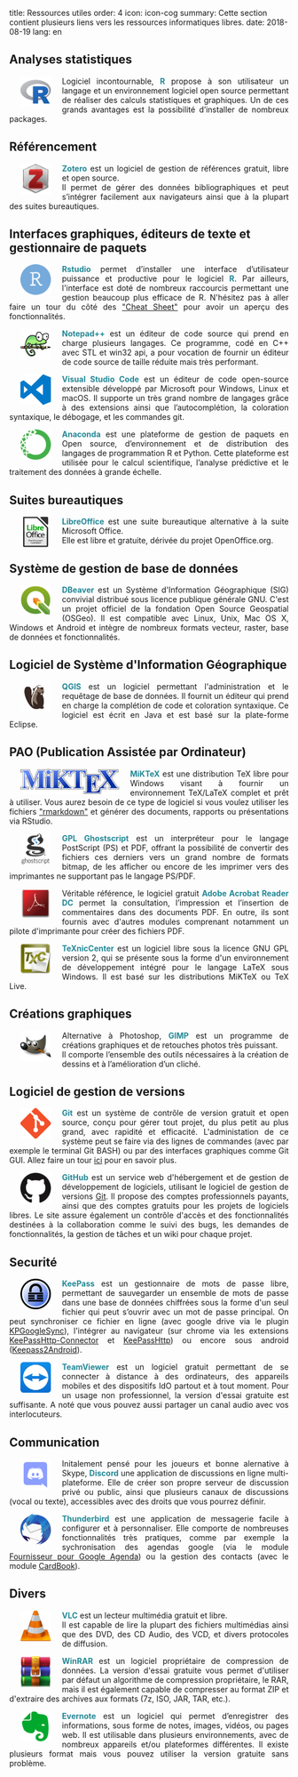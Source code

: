 title: Ressources utiles
order: 4
icon: icon-cog
summary: Cette section contient plusieurs liens vers les ressources informatiques libres.
date: 2018-08-19
lang: en

## Analyses statistiques

<p style="text-align: justify">
<a href="https://cran.r-project.org/" target="_blank">
<img align=left src="/pictures/logos/logo_r.png" width="55" height="55" hspace="20"></a>
Logiciel incontournable, <font color="#238896"><strong>R</strong></font> propose à son utilisateur un langage et un environnement logiciel open source permettant de réaliser des calculs statistiques et graphiques. Un de ces grands avantages est la possibilité d’installer de nombreux packages.
</p>

## Référencement

<p style="text-align: justify">
<a href="https://www.zotero.org/" target="_blank">
<img align=left src="/pictures/logos/logo_zotero.png" width="55" height="55" hspace="20"></a>
<font color="#238896"><strong>Zotero</strong></font> est un logiciel de gestion de références gratuit, libre et open source. <br>Il permet de gérer des données bibliographiques et peut s’intégrer facilement aux navigateurs ainsi que à la plupart des suites bureautiques.
</p>

## Interfaces graphiques, éditeurs de texte et gestionnaire de paquets

<p style="text-align: justify">
<a href="https://www.rstudio.com/" target="_blank">
<img align=left src="/pictures/logos/logo_rstudio.png" width="55" height="55" hspace="20"></a>
<font color="#238896"><strong>Rstudio</strong></font> permet d’installer une interface d’utilisateur puissance et productive pour le logiciel <font color="#238896"><strong>R</strong></font>. Par ailleurs, l'interface est doté de nombreux raccourcis permettant une gestion beaucoup plus efficace de R. N'hésitez pas à aller faire un tour du côté des <a href="https://www.rstudio.com/resources/cheatsheets/" target="_blank">"Cheat Sheet"</a> pour avoir un aperçu des fonctionnalités.
</p>

<p style="text-align: justify">
<a href="https://notepad-plus-plus.org/fr/" target="_blank">
<img align=left src="/pictures/logos/logo_notepadplusplus.png" width="55" height="55" hspace="20"></a>
<font color="#238896"><strong>Notepad++</strong></font> est un éditeur de code source qui prend en charge plusieurs langages. Ce programme, codé en C++ avec STL et win32 api, a pour vocation de fournir un éditeur de code source de taille réduite mais très performant.
</p>

<p style="text-align: justify">
<a href="https://code.visualstudio.com/" target="_blank">
<img align=left src="/pictures/logos/logo_visual_studio_code.png" width="55" height="55" hspace="20"></a>
<font color="#238896"><strong>Visual Studio Code</strong></font> est un éditeur de code open-source extensible développé par Microsoft pour Windows, Linux et macOS. Il supporte un très grand nombre de langages grâce à des extensions ainsi que l’autocomplétion, la coloration syntaxique, le débogage, et les commandes git.
</p>

<p style="text-align: justify">
<a href="https://www.anaconda.com/" target="_blank">
<img align=left src="/pictures/logos/logo_anaconda.png" width="55" height="55" hspace="20"></a>
<font color="#238896"><strong>Anaconda</strong></font> est une plateforme de gestion de paquets en Open source, d’environnement et de distribution des langages de programmation R et Python. Cette plateforme est utilisée pour le calcul scientifique, l’analyse prédictive et le traitement des données à grande échelle.
</p>

## Suites bureautiques

<p style="text-align: justify">
<a href="https://fr.libreoffice.org/" target="_blank">
<img align=left src="/pictures/logos/logo_libreoffice.png" width="55" height="55" hspace="20"></a>
<font color="#238896"><strong>LibreOffice</strong></font> est une suite bureautique alternative à la suite Microsoft Office.<br>Elle est libre et gratuite, dérivée du projet OpenOffice.org.
</p>

## Système de gestion de base de données

<p style="text-align: justify">
<a href="https://www.qgis.org" target="_blank">
<img align=left src="/pictures/logos/logo_qgis.png" width="55" height="55" hspace="20"></a>
<font color="#238896"><strong>DBeaver</strong></font> est un Système d'Information Géographique (SIG) convivial distribué sous licence publique générale GNU. C'est un projet officiel de la fondation Open Source Geospatial (OSGeo). Il est compatible avec Linux, Unix, Mac OS X, Windows et Android et intègre de nombreux formats vecteur, raster, base de données et fonctionnalités.
</p>

## Logiciel de Système d'Information Géographique

<p style="text-align: justify">
<a href="https://dbeaver.io/" target="_blank">
<img align=left src="/pictures/logos/logo_dbeaver.png" width="55" height="55" hspace="20"></a>
<font color="#238896"><strong>QGIS</strong></font> est un logiciel permettant l'administration et le requêtage de base de données. Il fournit un éditeur qui prend en charge la complétion de code et coloration syntaxique. Ce logiciel est écrit en Java et est basé sur la plate-forme Eclipse.
</p>

## PAO (Publication Assistée par Ordinateur)

<p style="text-align: justify">
<a href="https://miktex.org/" target="_blank">
<img align=left src="/pictures/logos/logo_miktex.png" width="178" height="45" hspace="20"></a>
<font color="#238896"><strong>MiKTeX</strong></font> est une distribution TeX libre pour Windows visant à fournir un environnement TeX/LaTeX complet et prêt à utiliser. Vous aurez besoin de ce type de logiciel si vous voulez utiliser les fichiers <a href="https://rmarkdown.rstudio.com/" target="_blank">"rmarkdown"</a> et générer des documents, rapports ou présentations via RStudio.
</p>

<p style="text-align: justify">
<a href="https://www.ghostscript.com/index.html" target="_blank">
<img align=left src="/pictures/logos/logo_ghostscript.png" width="55" height="55" hspace="20"></a>
<font color="#238896"><strong>GPL Ghostscript</strong></font> est un interpréteur pour le langage PostScript (PS) et PDF, offrant la possibilité de convertir des fichiers ces derniers vers un grand nombre de formats bitmap, de les afficher ou encore de les imprimer vers des imprimantes ne supportant pas le langage PS/PDF.
</p>

<p style="text-align: justify">
<a href="https://acrobat.adobe.com/fr/fr/acrobat/pdf-reader.html" target="_blank">
<img align=left src="/pictures/logos/logo_adobe_reader.png" width="55" height="55" hspace="20"></a>
Véritable référence, le logiciel gratuit <font color="#238896"><strong>Adobe Acrobat Reader DC</strong></font> permet la consultation, l’impression et l’insertion de commentaires dans des documents PDF. En outre, ils sont fournis avec d'autres modules comprenant notamment un pilote d'imprimante pour créer des fichiers PDF.
</p>

<p style="text-align: justify">
<a href="http://www.texniccenter.org/" target="_blank">
<img align=left src="/pictures/logos/logo_texniccenter.png" width="55" height="55" hspace="20"></a>
<font color="#238896"><strong>TeXnicCenter</strong></font> est un logiciel libre sous la licence GNU GPL version 2, qui se présente sous la forme d'un environnement de développement intégré pour le langage LaTeX sous Windows. Il est basé sur les distributions MiKTeX ou TeX Live.
</p>

## Créations graphiques

<p style="text-align: justify">
<a href="https://www.gimp.org/" target="_blank">
<img align=left src="/pictures/logos/logo_gimp.png" width="55" height="55" hspace="20"></a>
Alternative à Photoshop, <font color="#238896"><strong>GIMP</strong></font> est un programme de créations graphiques et de retouches photos très puissant. <br> Il comporte l’ensemble des outils nécessaires à la création de dessins et à l’amélioration d’un cliché.
</p>

## Logiciel de gestion de versions

<p style="text-align: justify">
<a href="https://git-scm.com/" target="_blank">
<img align=left src="/pictures/logos/logo_git.png" width="55" height="55" hspace="20"></a>
<font color="#238896"><strong>Git</strong></font> est un système de contrôle de version gratuit et open source, conçu pour gérer tout projet, du plus petit au plus grand, avec rapidité et efficacité. L'administation de ce système peut se faire via des lignes de commandes (avec par exemple le terminal Git BASH) ou par des interfaces graphiques comme Git GUI. Allez faire un tour <a href="https://git-scm.com/book/en/v2" target="_blank">ici</a> pour en savoir plus.
</p>

<p style="text-align: justify">
<a href="https://github.com/" target="_blank">
<img align=left src="/pictures/logos/logo_github.png" width="55" height="55" hspace="20"></a>
<font color="#238896"><strong>GitHub</strong></font> est un service web d'hébergement et de gestion de développement de logiciels, utilisant le logiciel de gestion de versions <a href="https://git-scm.com/" target="_blank">Git</a>. Il propose des comptes professionnels payants, ainsi que des comptes gratuits pour les projets de logiciels libres. Le site assure également un contrôle d'accès et des fonctionnalités destinées à la collaboration comme le suivi des bugs, les demandes de fonctionnalités, la gestion de tâches et un wiki pour chaque projet.
</p>

## Securité

<p style="text-align: justify">
<a href="https://keepass.info/" target="_blank">
<img align=left src="/pictures/logos/logo_keepass.png" width="55" height="55" hspace="20"></a>
<font color="#238896"><strong>KeePass</strong></font> est un gestionnaire de mots de passe libre, permettant de sauvegarder un ensemble de mots de passe dans une base de données chiffrées sous la forme d'un seul fichier qui peut s’ouvrir avec un mot de passe principal. On peut synchroniser ce fichier en ligne (avec google drive via le plugin <a href="https://keepass.info/plugins.html#kpgsync" target="_blank">KPGoogleSync</a>), l'intégrer au navigateur (sur chrome via les extensions <a href="https://chrome.google.com/webstore/detail/keepasshttp-connector/dafgdjggglmmknipkhngniifhplpcldb" target="_blank">KeePassHttp-Connector</a> et <a href="https://keepass.info/plugins.html#keepasshttp" target="_blank">KeePassHttp</a>) ou encore sous android (<a href="https://play.google.com/store/apps/details?id=keepass2android.keepass2android&hl=fr" target="_blank">Keepass2Android</a>).
</p>

<p style="text-align: justify">
<a href="https://www.teamviewer.com/" target="_blank">
<img align=left src="/pictures/logos/logo_teamviewer.png" width="55" height="55" hspace="20"></a>
<font color="#238896"><strong>TeamViewer</strong></font> est un logiciel gratuit permettant de se connecter à distance à des ordinateurs, des appareils mobiles et des dispositifs IdO partout et à tout moment. Pour un usage non professionnel, la version d'essai gratuite est suffisante. A noté que vous pouvez aussi partager un canal audio avec vos interlocuteurs. 
</p>

## Communication

<p style="text-align: justify">
<a href="https://discordapp.com/" target="_blank">
<img align=left src="/pictures/logos/logo_discord.png" width="55" height="55" hspace="20"></a>
Initalement pensé pour les joueurs et bonne alernative à Skype, <font color="#238896"><strong>Discord</strong></font> une application de discussions en ligne multi-plateforme. Elle de créer son propre serveur de discussion privé ou public, ainsi que plusieurs canaux de discussions (vocal ou texte), accessibles avec des droits que vous pourrez définir.
</p>

<p style="text-align: justify">
<a href="https://www.thunderbird.net/" target="_blank">
<img align=left src="/pictures/logos/logo_thunderbird.png" width="55" height="55" hspace="20"></a>
<font color="#238896"><strong>Thunderbird</strong></font> est une application de messagerie facile à configurer et à personnaliser. Elle comporte de nombreuses fonctionnalités très pratiques, comme par exemple la sychronisation des agendas google (via le module <a href="https://addons.thunderbird.net/fr/thunderbird/addon/provider-for-google-calendar/" target="_blank">Fournisseur pour Google Agenda</a>) ou la gestion des contacts (avec le module <a href="https://addons.thunderbird.net/fr/thunderbird/addon/cardbook/" target="_blank">CardBook</a>).
</p>

## Divers

<p style="text-align: justify">
<a href="https://www.videolan.org/" target="_blank">
<img align=left src="/pictures/logos/logo_vlc.png" width="55" height="55" hspace="20"></a>
<font color="#238896"><strong>VLC</strong></font> est un lecteur multimédia gratuit et libre. <br>Il est capable de lire la plupart des fichiers multimédias ainsi que des DVD, des CD Audio, des VCD, et divers protocoles de diffusion.
</p>

<p style="text-align: justify">
<a href="https://www.win-rar.com/start.html?&L=10" target="_blank">
<img align=left src="/pictures/logos/logo_winrar.png" width="55" height="55" hspace="20"></a>
<font color="#238896"><strong>WinRAR</strong></font> est un logiciel propriétaire de compression de données. La version d'essai gratuite vous permet d'utiliser par défaut un algorithme de compression propriétaire, le RAR, mais il est également capable de compresser au format ZIP et d'extraire des archives aux formats (7z, ISO, JAR, TAR, etc.).
</p>

<p style="text-align: justify">
<a href="https://evernote.com/intl/" target="_blank">
<img align=left src="/pictures/logos/logo_evernote.png" width="55" height="55" hspace="20"></a>
<font color="#238896"><strong>Evernote</strong></font> est un logiciel qui permet d’enregistrer des informations, sous forme de notes, images, vidéos, ou pages web. Il est utilisable dans plusieurs environnements, avec de nombreux appareils et/ou plateformes différentes. Il existe plusieurs format mais vous pouvez utiliser la version gratuite sans problème.
</p>